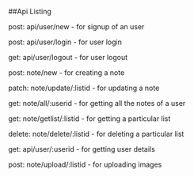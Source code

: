 ##Api Listing

post: api/user/new - for signup of an user

post: api/user/login - for user login

get: api/user/logout - for user logout

post: note/new - for creating a note

patch: note/update/:listid - for updating a note

get: note/all/:userid - for getting all the notes of a user

get: note/getlist/:listid - for getting a particular list

delete: note/delete/:listid - for deleting a particular list

get: api/user/:userid - for getting user details

post: note/upload/:listid - for uploading images

